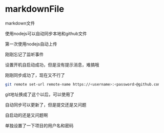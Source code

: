 # markdownFile
markdown文件

使用nodejs可以自动同步本地和github文件

第一次使用nodejs自动上传

刚刚忘记了监听事件

设置开机自启动成功，但是没有提示消息，难搞哦

刚刚同步成功了，现在又不行了

```bash
git remote set-url remote-name https://<username>:<password>@github.com/<username>/<repo_name>.git
```

git地址换成了这个以后，可以使用了

自动同步可以更新了，但是提交还是又问题

自启动的还是又问题啊

单独设置了一下项目的用户名和密码